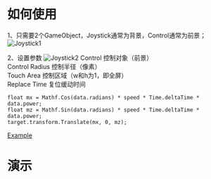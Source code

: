 # 如何使用
1、只需要2个GameObject，Joystick通常为背景，Control通常为前景；  
![Joystick1](https://raw.githubusercontent.com/RickJiangShu/Joystick-Example/master/Poster/Joystick1.jpg "Joystick1")

2、设置参数
![Joystick2](https://raw.githubusercontent.com/RickJiangShu/Joystick-Example/master/Poster/Joystick2.jpg "Joystick2")
Control 控制对象（前景）  
Control Radius 控制半径（像素）  
Touch Area 控制区域（w和h为1，即全屏）  
Replace Time 复位缓动时间  


```
float mx = Mathf.Cos(data.radians) * speed * Time.deltaTime * data.power;
float mz = Mathf.Sin(data.radians) * speed * Time.deltaTime * data.power;
target.transform.Translate(mx, 0, mz);
```  
  
[Example](https://github.com/RickJiangShu/Joystick-Example "Example")
  
# 演示
